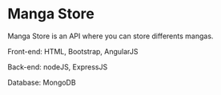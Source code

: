 # Manga Store
Manga Store is an API where you can store differents mangas.

Front-end: HTML, Bootstrap, AngularJS

Back-end: nodeJS, ExpressJS

Database: MongoDB
